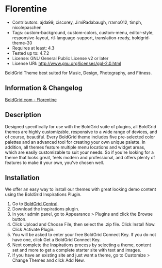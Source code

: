 # Florentine
- Contributors: ajda99, ciscorey, JimiRadabaugh, rramo012, timph, nicolepaschen
- Tags: custom-background, custom-colors, custom-menu, editor-style, responsive-layout, rtl-language-support, translation-ready, boldgrid-theme-30
- Requires at least: 4.3
- Tested up to: 4.7.2
- License: GNU General Public License v2 or later
- License URI: http://www.gnu.org/licenses/gpl-2.0.html

BoldGrid Theme best suited for Music, Design, Photography, and Fitness.

## Information & Changelog
[BoldGrid.com - Florentine](https://www.boldgrid.com/wordpress-themes/florentine/)

## Description
Designed specifically for use with the BoldGrid suite of plugins, all BoldGrid themes are highly customizable, responsive to a wide range of devices, and of course, beautiful. Every BoldGrid theme includes five pre-selected color palettes and an advanced tool for creating your own unique palette. In addition, all themes feature multiple menu locations and widget areas, which are easily customizable to suit your needs. So if you're looking for a theme that looks great, feels modern and professional, and offers plenty of features to make it your own, you've chosen well.

## Installation
We offer an easy way to install our themes with great looking demo content using the BoldGrid Inspirations Plugin.

1. Go to [BoldGrid Central](https://www.boldgrid.com/central/start-for-free/plugins).
2. Download the Inspirations plugin.
3. In your admin panel, go to Appearance > Plugins and click the Browse button.
4. Click Upload and Choose File, then select the .zip file. Click Install Now. Click Activate Plugin.
5. You will be asked to enter your free BoldGrid Connect Key. If you do not have one, click Get a BoldGrid Connect Key.
6. Next complete the Inspirations process by selecting a theme, content set and more to get a complete starter site with text and images.
7. If you have an existing site and just want a theme, go to Customize > Change Themes and click Add New.

